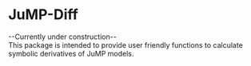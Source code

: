 # JuMP-Diff
--Currently under construction-- \
This package is intended to provide user friendly functions to calculate symbolic derivatives of JuMP models. 